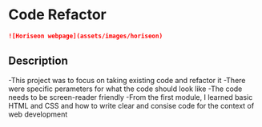 # Code Refactor

```md
![Horiseon webpage](assets/images/horiseon)
```

## Description

-This project was to focus on taking existing code and refactor it
-There were specific perameters for what the code should look like
-The code needs to be screen-reader friendly
-From the first module, I learned basic HTML and CSS and how to write clear and consise code for the context of web development
